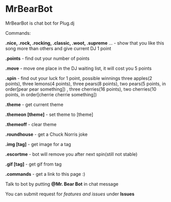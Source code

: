 # MrBearBot

MrBearBot is chat bot for Plug.dj

Commands:

**.nice, .rock, .rocking, .classic, .woot, .supreme** ... - show that you like this song more than others and give current DJ 1 point 

**.points** - find out your number of points

**.move** - move one place in the DJ waiting list, it will cost you 5 points

**.spin** - find out your luck for 1 point, possible winnings three apples(2 points), three lemons(4 points), three pears(8 points), two pears(5 points, in order[pear pear something]) , three cherries(16 points), two cherries(10 points, in order[cherrie cherrie something])

**.theme** - get current theme

**.themeon [theme]** - set theme to [theme]

**.themeoff** - clear theme

**.roundhouse** - get a Chuck Norris joke 

**.img [tag]** - get image for a tag 

**.escortme** - bot will remove you after next spin(still not stable)

**.gif [tag]** - get gif from tag

**.commands** - get a link to this page :)

Talk to bot by putting **@Mr. Bear Bot** in chat message

You can submit request for *features and issues* under **Issues**
